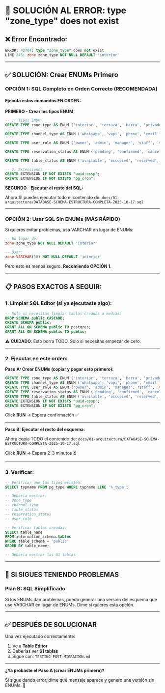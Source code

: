 # 🔧 SOLUCIÓN AL ERROR: type "zone_type" does not exist

## ❌ Error Encontrado:
```sql
ERROR: 42704: type "zone_type" does not exist
LINE 245: zone zone_type NOT NULL DEFAULT 'interior'
```

---

## ✅ SOLUCIÓN: Crear ENUMs Primero

### **OPCIÓN 1: SQL Completo en Orden Correcto** (RECOMENDADA)

#### Ejecuta estos comandos EN ORDEN:

**PRIMERO - Crear los tipos ENUM:**

```sql
-- 1. Tipos ENUM
CREATE TYPE zone_type AS ENUM ('interior', 'terraza', 'barra', 'privado', 'exterior');

CREATE TYPE channel_type AS ENUM ('whatsapp', 'vapi', 'phone', 'email', 'web', 'instagram', 'facebook', 'google');

CREATE TYPE user_role AS ENUM ('owner', 'admin', 'manager', 'staff', 'viewer');

CREATE TYPE reservation_status AS ENUM ('pending', 'confirmed', 'cancelled', 'completed', 'no_show', 'pending_approval');

CREATE TYPE table_status AS ENUM ('available', 'occupied', 'reserved', 'maintenance', 'disabled');

-- 2. Extensiones
CREATE EXTENSION IF NOT EXISTS "uuid-ossp";
CREATE EXTENSION IF NOT EXISTS "pg_cron";
```

**SEGUNDO - Ejecutar el resto del SQL:**

Ahora SÍ puedes ejecutar todo el contenido de:
`docs/01-arquitectura/DATABASE-SCHEMA-ESTRUCTURA-COMPLETA-2025-10-17.sql`

---

### **OPCIÓN 2: Usar SQL Sin ENUMs** (MÁS RÁPIDO)

Si quieres evitar problemas, usa VARCHAR en lugar de ENUMs:

```sql
-- En lugar de:
zone zone_type NOT NULL DEFAULT 'interior'

-- Usar:
zone VARCHAR(50) NOT NULL DEFAULT 'interior'
```

Pero esto es menos seguro. **Recomiendo OPCIÓN 1**.

---

## 📋 PASOS EXACTOS A SEGUIR:

### 1. **Limpiar SQL Editor** (si ya ejecutaste algo):

```sql
-- Solo si necesitas limpiar tablas creadas a medias:
DROP SCHEMA public CASCADE;
CREATE SCHEMA public;
GRANT ALL ON SCHEMA public TO postgres;
GRANT ALL ON SCHEMA public TO public;
```

⚠️ **CUIDADO**: Esto borra TODO. Solo si necesitas empezar de cero.

---

### 2. **Ejecutar en este orden:**

**Paso A: Crear ENUMs (copiar y pegar esto primero):**

```sql
CREATE TYPE zone_type AS ENUM ('interior', 'terraza', 'barra', 'privado', 'exterior');
CREATE TYPE channel_type AS ENUM ('whatsapp', 'vapi', 'phone', 'email', 'web', 'instagram', 'facebook', 'google');
CREATE TYPE user_role AS ENUM ('owner', 'admin', 'manager', 'staff', 'viewer');
CREATE TYPE reservation_status AS ENUM ('pending', 'confirmed', 'cancelled', 'completed', 'no_show', 'pending_approval');
CREATE TYPE table_status AS ENUM ('available', 'occupied', 'reserved', 'maintenance', 'disabled');
CREATE EXTENSION IF NOT EXISTS "uuid-ossp";
CREATE EXTENSION IF NOT EXISTS "pg_cron";
```

Click **RUN** → Espera confirmación ✅

---

**Paso B: Ejecutar el resto del esquema:**

Ahora copia TODO el contenido de:
`docs/01-arquitectura/DATABASE-SCHEMA-ESTRUCTURA-COMPLETA-2025-10-17.sql`

Click **RUN** → Espera 2-3 minutos ⏳

---

### 3. **Verificar:**

```sql
-- Verificar que los tipos existen:
SELECT typname FROM pg_type WHERE typname LIKE '%_type';

-- Debería mostrar:
-- zone_type
-- channel_type
-- table_status
-- reservation_status
-- user_role
```

```sql
-- Verificar tablas creadas:
SELECT table_name 
FROM information_schema.tables 
WHERE table_schema = 'public' 
ORDER BY table_name;

-- Debería mostrar las 61 tablas
```

---

## 🎯 SI SIGUES TENIENDO PROBLEMAS

### **Plan B: SQL Simplificado**

Si los ENUMs dan problemas, puedo generar una versión del esquema que use VARCHAR en lugar de ENUMs. Dime si quieres esta opción.

---

## ✅ DESPUÉS DE SOLUCIONAR

Una vez ejecutado correctamente:

1. Ve a **Table Editor**
2. Deberías ver **61 tablas**
3. Sigue con: `TESTING-POST-MIGRACION.md`

---

**¿Ya probaste el Paso A (crear ENUMs primero)?** 

Si sigue dando error, dime qué mensaje aparece y genero una versión sin ENUMs. 🔧

